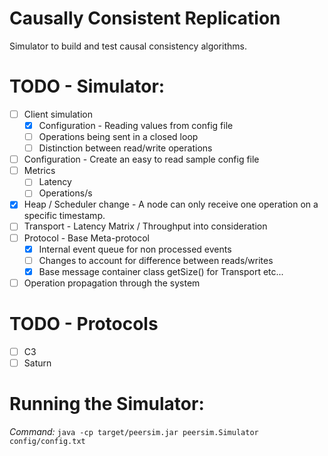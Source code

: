 # Causally Consistent Replication
Simulator to build and test causal consistency algorithms.

# TODO - Simulator:
- [ ] Client simulation
  - [X] Configuration - Reading values from config file
  - [ ] Operations being sent in a closed loop
  - [ ] Distinction between read/write operations
- [ ] Configuration - Create an easy to read sample config file 
- [ ] Metrics
  - [ ] Latency
  - [ ] Operations/s
- [X] Heap / Scheduler change - A node can only receive one operation on a specific timestamp. 
- [ ] Transport - Latency Matrix / Throughput into consideration
- [ ] Protocol - Base Meta-protocol
    - [X] Internal event queue for non processed events
    - [ ] Changes to account for difference between reads/writes
    - [X] Base message container class getSize() for Transport etc...
- [ ] Operation propagation through the system

# TODO - Protocols
- [ ] C3
- [ ] Saturn

# Running the Simulator:
*Command:* ```java -cp target/peersim.jar peersim.Simulator config/config.txt```
